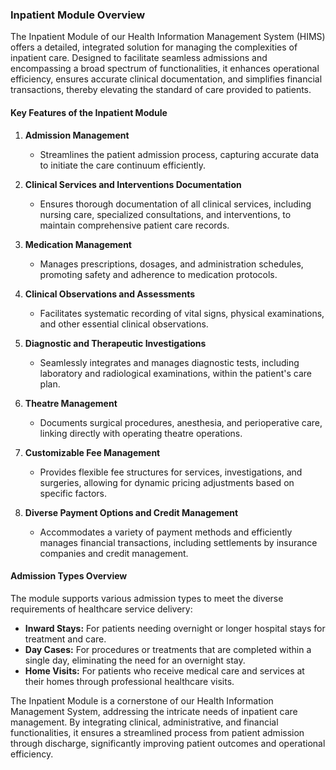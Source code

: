 ### Inpatient Module Overview

The Inpatient Module of our Health Information Management System (HIMS) offers a detailed, integrated solution for managing the complexities of inpatient care. Designed to facilitate seamless admissions and encompassing a broad spectrum of functionalities, it enhances operational efficiency, ensures accurate clinical documentation, and simplifies financial transactions, thereby elevating the standard of care provided to patients.

#### Key Features of the Inpatient Module

1. **Admission Management**
   - Streamlines the patient admission process, capturing accurate data to initiate the care continuum efficiently.

2. **Clinical Services and Interventions Documentation**
   - Ensures thorough documentation of all clinical services, including nursing care, specialized consultations, and interventions, to maintain comprehensive patient care records.

3. **Medication Management**
   - Manages prescriptions, dosages, and administration schedules, promoting safety and adherence to medication protocols.

4. **Clinical Observations and Assessments**
   - Facilitates systematic recording of vital signs, physical examinations, and other essential clinical observations.

5. **Diagnostic and Therapeutic Investigations**
   - Seamlessly integrates and manages diagnostic tests, including laboratory and radiological examinations, within the patient's care plan.

6. **Theatre Management**
   - Documents surgical procedures, anesthesia, and perioperative care, linking directly with operating theatre operations.

7. **Customizable Fee Management**
   - Provides flexible fee structures for services, investigations, and surgeries, allowing for dynamic pricing adjustments based on specific factors.

8. **Diverse Payment Options and Credit Management**
   - Accommodates a variety of payment methods and efficiently manages financial transactions, including settlements by insurance companies and credit management.

#### Admission Types Overview

The module supports various admission types to meet the diverse requirements of healthcare service delivery:

- **Inward Stays:** For patients needing overnight or longer hospital stays for treatment and care.
- **Day Cases:** For procedures or treatments that are completed within a single day, eliminating the need for an overnight stay.
- **Home Visits:** For patients who receive medical care and services at their homes through professional healthcare visits.

The Inpatient Module is a cornerstone of our Health Information Management System, addressing the intricate needs of inpatient care management. By integrating clinical, administrative, and financial functionalities, it ensures a streamlined process from patient admission through discharge, significantly improving patient outcomes and operational efficiency.